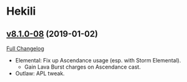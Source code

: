 # Hekili

## [v8.1.0-08](https://github.com/Hekili/hekili/tree/v8.1.0-08) (2019-01-02)
[Full Changelog](https://github.com/Hekili/hekili/compare/v8.1.0-07...v8.1.0-08)

- Elemental:  Fix up Ascendance usage (esp. with Storm Elemental).  
     - Gain Lava Burst charges on Ascendance cast.  
- Outlaw:  APL tweak.  
